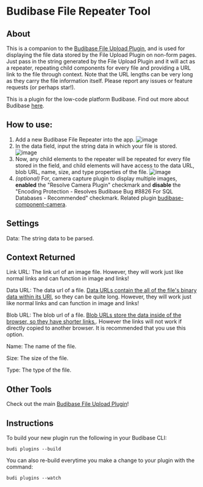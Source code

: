 # Budibase File Repeater Tool
## About
This is a companion to the [Budibase File Upload Plugin](https://github.com/chungchunwang/Budibase-File-Upload), and is used for displaying the file data stored by the File Upload Plugin on non-form pages. Just pass in the string generated by the File Upload Plugin and it will act as a repeater, repeating child components for every file and providing a URL link to the file through context. Note that the URL lengths can be very long as they carry the file information itself.
Please report any issues or feature requests (or perhaps star!).

This is a plugin for the low-code platform Budibase. Find out more about Budibase [here](https://github.com/Budibase/budibase).

## How to use:
1. Add a new Budibase File Repeater into the app.
![image](https://user-images.githubusercontent.com/62127500/206100358-78b05f0e-2ef5-4063-b2ef-442ffd9a8130.png)
2. In the data field, input the string data in which your file is stored.
![image](https://user-images.githubusercontent.com/62127500/206100510-3d806d1f-0c67-4dbf-a4c4-cc278ea6eec4.png)
3. Now, any child elements to the repeater will be repeated for every file stored in the field, and child elements will have access to the data URL, blob URL, name, size, and type properties of the file.
![image](https://user-images.githubusercontent.com/62127500/206101058-4d7fbde5-9dbf-4fb1-ac06-0bdc13723045.png)
4. _(optional)_ For, camera capture plugin to display multiple images, **enabled** the "Resolve Camera Plugin" checkmark and **disable** the "Encoding Protection - Resolves Budibase Bug #8826 For SQL Databases - Recommended" checkmark. Related plugin [budibase-component-camera](https://github.com/andz-bb/budibase-component-camera).

## Settings
Data: The string data to be parsed.

## Context Returned
Link URL: The link url of an image file. However, they will work just like normal links and can function in image and links!

Data URL: The data url of a file. [Data URLs contain the all of the file's binary data within its URI](https://developer.mozilla.org/en-US/docs/Web/HTTP/Basics_of_HTTP/Data_URLs), so they can be quite long. However, they will work just like normal links and can function in image and links!

Blob URL: The blob url of a file. [Blob URLs store the data inside of the browser, so they have shorter links.](https://developer.mozilla.org/en-US/docs/Web/API/URL/createObjectURL). However the links will not work if directly copied to another browser. It is recommended that you use this option.

Name: The name of the file.

Size: The size of the file.

Type: The type of the file.

## Other Tools
Check out the main [Budibase File Upload Plugin](https://github.com/chungchunwang/Budibase-File-Upload)!

## Instructions

To build your new  plugin run the following in your Budibase CLI:
```
budi plugins --build
```

You can also re-build everytime you make a change to your plugin with the command:
```
budi plugins --watch
```
